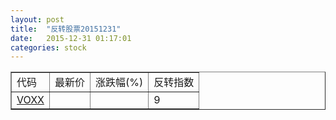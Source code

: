 ```yaml
---
layout: post
title:  "反转股票20151231"
date:   2015-12-31 01:17:01
categories: stock
---
```


<script type="text/javascript">
var stockList = []
stockList.push('gb_voxx');
</script>

<table border="1">
 <tr>
 <td>代码</td>
  <td>最新价</td>
  <td>涨跌幅(%)</td>
 <td>反转指数</td>
</tr>
  <tr id="voxx"><td><a href="http://stock.finance.sina.com.cn/usstock/quotes/VOXX.html" target="_blank">VOXX</a></td><td></td><td></td><td>9</td></tr>
</table>
